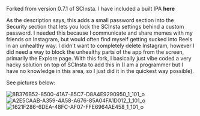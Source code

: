 Forked from version 0.7.1 of SCInsta. I have included a built IPA **here**

As the description says, this adds a small password section into the Security section that lets you lock the SCInsta settings behind a custom password. I needed this because I communicate and share memes with my friends on Instagram, but would often find myself getting sucked into Reels in an unhealthy way. I didn't want to completely delete Instagram, however I did need a way to block the unhealthy parts of the app from the screen, primarily the Explore page. With this fork, I basically just vibe coded a very hacky solution on top of SCInsta to add this in (I am a programmer but I have no knowledge in this area, so I just did it in the quickest way possible).


See pictures below:

![8B376B52-8500-41A7-85C7-D8A4E9290950_1_101_o](https://github.com/user-attachments/assets/d6cdd91d-1946-4c73-86d0-67b62f5c7ff4)
![A2E5CAAB-A359-4A58-A676-85A04FA1D012_1_101_o](https://github.com/user-attachments/assets/76f5c328-08c1-40d7-9c65-c3095d53c505)
![1621F286-6DEA-48FC-AF07-FFE6964AE458_1_101_o](https://github.com/user-attachments/assets/aea5d5a4-cbda-422a-a184-5fd5511c3533)
